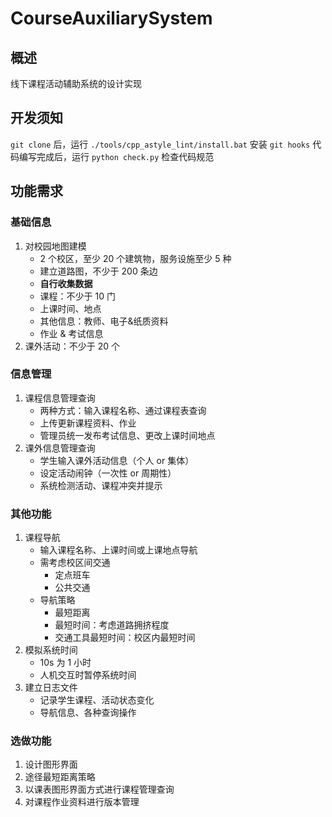 # CourseAuxiliarySystem

## 概述

线下课程活动辅助系统的设计实现

## 开发须知

`git clone` 后，运行 `./tools/cpp_astyle_lint/install.bat` 安装 `git hooks`
代码编写完成后，运行 `python check.py` 检查代码规范

## 功能需求

### 基础信息

1. 对校园地图建模
   - 2 个校区，至少 20 个建筑物，服务设施至少 5 种
   - 建立道路图，不少于 200 条边
   - **自行收集数据**
   - 课程：不少于 10 门
   - 上课时间、地点
   - 其他信息：教师、电子&纸质资料
   - 作业 & 考试信息
2. 课外活动：不少于 20 个

### 信息管理

1. 课程信息管理查询
   - 两种方式：输入课程名称、通过课程表查询
   - 上传更新课程资料、作业
   - 管理员统一发布考试信息、更改上课时间地点
2. 课外信息管理查询
   - 学生输入课外活动信息（个人 or 集体）
   - 设定活动闹钟（一次性 or 周期性）
   - 系统检测活动、课程冲突并提示

### 其他功能

1. 课程导航
   - 输入课程名称、上课时间或上课地点导航
   - 需考虑校区间交通
     - 定点班车
     - 公共交通
   - 导航策略
     - 最短距离
     - 最短时间：考虑道路拥挤程度
     - 交通工具最短时间：校区内最短时间
2. 模拟系统时间
   - 10s 为 1 小时
   - 人机交互时暂停系统时间
3. 建立日志文件
   - 记录学生课程、活动状态变化
   - 导航信息、各种查询操作

### 选做功能

1. 设计图形界面
2. 途径最短距离策略
3. 以课表图形界面方式进行课程管理查询
4. 对课程作业资料进行版本管理

